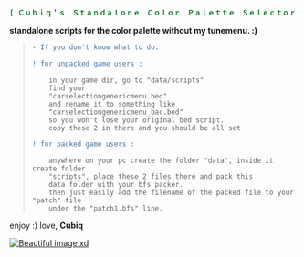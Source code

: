 ```ini
[ Ｃｕｂｉｑ＇ｓ　Ｓｔａｎｄａｌｏｎｅ　Ｃｏｌｏｒ　Ｐａｌｅｔｔｅ　Ｓｅｌｅｃｔｏｒ ]
```

**standalone scripts for the color palette without my tunemenu. :)**

> ```diff
> - If you don't know what to do:
> ```
>
> ```diff
> ! for unpacked game users :
> ```
>
> ```
>     in your game dir, go to "data/scripts"
>     find your 
>     "carselectiongenericmenu.bed"
>     and rename it to something like 
>     "carselectiongenericmenu_bac.bed"
>     so you won't lose your original bed script.
>     copy these 2 in there and you should be all set
> ```
>
> ```diff
> ! for packed game users :
> ```
>
> ```
>     anywhere on your pc create the folder "data", inside it create folder 
>     "scripts", place these 2 files there and pack this 
>     data folder with your bfs packer.
>     then just easily add the filename of the packed file to your "patch" file 
>     under the "patch1.bfs" line.
> ```

enjoy :)
love,
**Cubiq**

[![Beautiful image xd](https://imgur.com/tsBHjCy.jpg)](https://discord.com/channels/449445075081101343/846790579542163467/881657869517357070)
